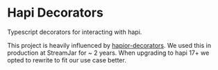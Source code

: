 # Hapi Decorators
Typescript decorators for interacting with hapi.

This project is heavily influenced by [hapior-decorators](https://github.com/Boulangerie/hapiour-decorators). We used this in production at StreamJar for ~ 2 years. When upgrading to hapi 17+ we opted to rewrite to fit our use case better.

